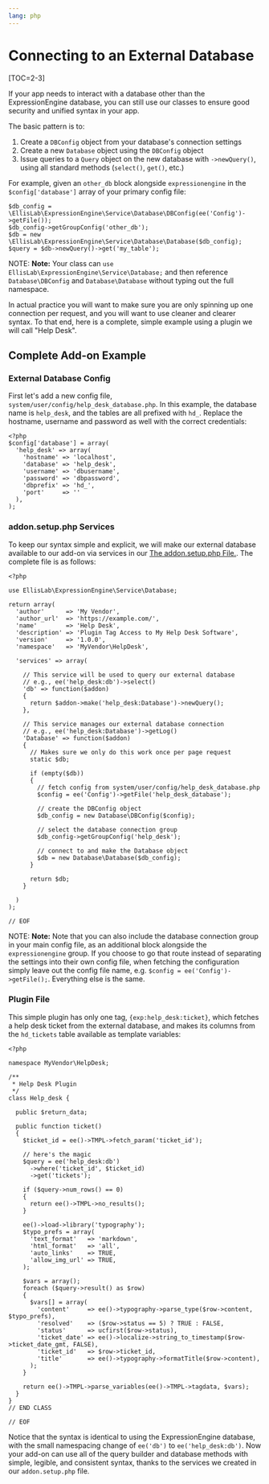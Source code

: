 ```yaml
---
lang: php
---
```


<!--
    This source file is part of the open source project
    ExpressionEngine User Guide (https://github.com/ExpressionEngine/ExpressionEngine-User-Guide)

    @link      https://expressionengine.com/
    @copyright Copyright (c) 2003-2020, Packet Tide, LLC (https://packettide.com)
    @license   https://expressionengine.com/license Licensed under Apache License, Version 2.0
-->

# Connecting to an External Database

[TOC=2-3]

If your app needs to interact with a database other than the ExpressionEngine database, you can still use our classes to ensure good security and unified syntax in your app.

The basic pattern is to:

1.  Create a `DBConfig` object from your database's connection settings
2.  Create a new `Database` object using the `DBConfig` object
3.  Issue queries to a `Query` object on the new database with `->newQuery()`, using all standard methods (`select()`, `get()`, etc.)

For example, given an `other_db` block alongside `expressionengine` in the `$config['database']` array of your primary config file:

    $db_config = \EllisLab\ExpressionEngine\Service\Database\DBConfig(ee('Config')->getFile());
    $db_config->getGroupConfig('other_db');
    $db = new \EllisLab\ExpressionEngine\Service\Database\Database($db_config);
    $query = $db->newQuery()->get('my_table');

NOTE: **Note:** Your class can `use EllisLab\ExpressionEngine\Service\Database;` and then reference `Database\DBConfig` and `Database\Database` without typing out the full namespace.

In actual practice you will want to make sure you are only spinning up one connection per request, and you will want to use cleaner and clearer syntax. To that end, here is a complete, simple example using a plugin we will call "Help Desk".

## Complete Add-on Example

### External Database Config

First let's add a new config file, `system/user/config/help_desk_database.php`. In this example, the database name is `help_desk`, and the tables are all prefixed with `hd_`. Replace the hostname, username and password as well with the correct credentials:

    <?php
    $config['database'] = array(
      'help_desk' => array(
        'hostname' => 'localhost',
        'database' => 'help_desk',
        'username' => 'dbusername',
        'password' => 'dbpassword',
        'dbprefix' => 'hd_',
        'port'     => ''
      ),
    );

### addon.setup.php Services

To keep our syntax simple and explicit, we will make our external database available to our add-on via services in our [The addon.setup.php File.](development/addon-setup-php-file.md). The complete file is as follows:

    <?php

    use EllisLab\ExpressionEngine\Service\Database;

    return array(
      'author'      => 'My Vendor',
      'author_url'  => 'https://example.com/',
      'name'        => 'Help Desk',
      'description' => 'Plugin Tag Access to My Help Desk Software',
      'version'     => '1.0.0',
      'namespace'   => 'MyVendor\HelpDesk',

      'services' => array(

        // This service will be used to query our external database
        // e.g., ee('help_desk:db')->select()
        'db' => function($addon)
        {
          return $addon->make('help_desk:Database')->newQuery();
        },

        // This service manages our external database connection
        // e.g., ee('help_desk:Database')->getLog()
        'Database' => function($addon)
        {
          // Makes sure we only do this work once per page request
          static $db;

          if (empty($db))
          {
            // fetch config from system/user/config/help_desk_database.php
            $config = ee('Config')->getFile('help_desk_database');

            // create the DBConfig object
            $db_config = new Database\DBConfig($config);

            // select the database connection group
            $db_config->getGroupConfig('help_desk');

            // connect to and make the Database object
            $db = new Database\Database($db_config);
          }

          return $db;
        }

      )
    );

    // EOF

NOTE: **Note:** Note that you can also include the database connection group in your main config file, as an additional block alongside the `expressionengine` group. If you choose to go that route instead of separating the settings into their own config file, when fetching the configuration simply leave out the config file name, e.g. `$config = ee('Config')->getFile();`. Everything else is the same.

### Plugin File

This simple plugin has only one tag, `{exp:help_desk:ticket}`, which fetches a help desk ticket from the external database, and makes its columns from the `hd_tickets` table available as template variables:

    <?php

    namespace MyVendor\HelpDesk;

    /**
     * Help Desk Plugin
     */
    class Help_desk {

      public $return_data;

      public function ticket()
      {
        $ticket_id = ee()->TMPL->fetch_param('ticket_id');

        // here's the magic
        $query = ee('help_desk:db')
          ->where('ticket_id', $ticket_id)
          ->get('tickets');

        if ($query->num_rows() == 0)
        {
          return ee()->TMPL->no_results();
        }

        ee()->load->library('typography');
        $typo_prefs = array(
          'text_format'   => 'markdown',
          'html_format'   => 'all',
          'auto_links'    => TRUE,
          'allow_img_url' => TRUE,
        );

        $vars = array();
        foreach ($query->result() as $row)
        {
          $vars[] = array(
            'content'     => ee()->typography->parse_type($row->content, $typo_prefs),
            'resolved'    => ($row->status == 5) ? TRUE : FALSE,
            'status'      => ucfirst($row->status),
            'ticket_date' => ee()->localize->string_to_timestamp($row->ticket_date_gmt, FALSE),
            'ticket_id'   => $row->ticket_id,
            'title'       => ee()->typography->formatTitle($row->content),
          );
        }

        return ee()->TMPL->parse_variables(ee()->TMPL->tagdata, $vars);
      }
    }
    // END CLASS

    // EOF

Notice that the syntax is identical to using the ExpressionEngine database, with the small namespacing change of `ee('db')` to `ee('help_desk:db')`. Now your add-on can use all of the query builder and database methods with simple, legible, and consistent syntax, thanks to the services we created in our `addon.setup.php` file.
